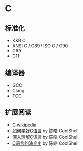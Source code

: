 # C

## 标准化
- K&R C
- ANSI C / C89 / ISO C / C90
- C99
- C11

## 编译器
- GCC
- Clang
- TCC

## 扩展阅读
- [C wikipedia](https://en.wikipedia.org/wiki/C_(programming_language))
- [如何学好C语言](http://coolshell.cn/articles/4102.html) by 陈皓 CoolShell
- [深入理解C语言](http://coolshell.cn/articles/5761.html) by 陈皓 CoolShell
- [C语言的演变史](http://coolshell.cn/articles/1984.html) by 陈皓 CoolShell

